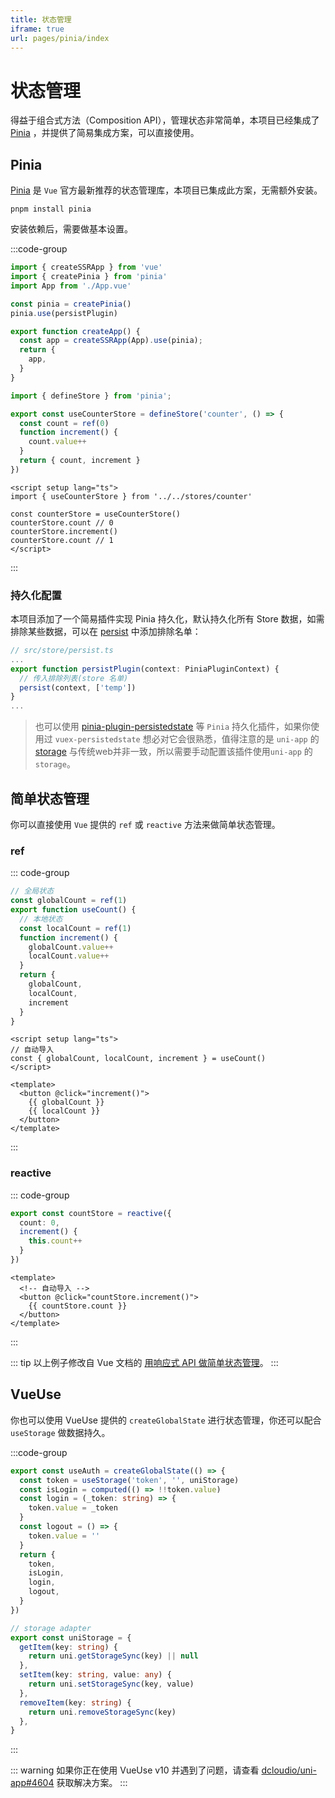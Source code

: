 ```yaml
---
title: 状态管理
iframe: true
url: pages/pinia/index
---
```


# 状态管理

得益于组合式方法（Composition API），管理状态非常简单，本项目已经集成了 [Pinia](#pinia) ，并提供了简易集成方案，可以直接使用。

## Pinia

[Pinia](https://pinia.vuejs.org/zh/) 是 `Vue` 官方最新推荐的状态管理库，本项目已集成此方案，无需额外安装。

```shell
pnpm install pinia
```

安装依赖后，需要做基本设置。

:::code-group

```ts [main.ts]
import { createSSRApp } from 'vue'
import { createPinia } from 'pinia'
import App from './App.vue'

const pinia = createPinia()
pinia.use(persistPlugin)

export function createApp() {
  const app = createSSRApp(App).use(pinia);
  return {
    app,
  }
}
```

```ts
import { defineStore } from 'pinia';

export const useCounterStore = defineStore('counter', () => {
  const count = ref(0)
  function increment() {
    count.value++
  }
  return { count, increment }
})
```

```vue
<script setup lang="ts">
import { useCounterStore } from '../../stores/counter'

const counterStore = useCounterStore()
counterStore.count // 0
counterStore.increment()
counterStore.count // 1
</script>
```

:::

### 持久化配置

本项目添加了一个简易插件实现 Pinia 持久化，默认持久化所有 Store 数据，如需排除某些数据，可以在 [persist](https://github.com/Moonofweisheng/wot-demo/blob/main/src/store/persist.ts) 中添加排除名单：

```typescript
// src/store/persist.ts
...
export function persistPlugin(context: PiniaPluginContext) {
  // 传入排除列表(store 名单)
  persist(context, ['temp'])
}
...
```

> 也可以使用 [pinia-plugin-persistedstate](https://github.com/prazdevs/pinia-plugin-persistedstate) 等 `Pinia` 持久化插件，如果你使用过 `vuex-persistedstate` 想必对它会很熟悉，值得注意的是 `uni-app` 的 [storage](https://uniapp.dcloud.net.cn/api/storage/storage.html) 与传统web并非一致，所以需要手动配置该插件使用`uni-app` 的 `storage`。


## 简单状态管理

你可以直接使用 `Vue` 提供的 `ref` 或 `reactive` 方法来做简单状态管理。

### ref

::: code-group

```ts
// 全局状态
const globalCount = ref(1)
export function useCount() {
  // 本地状态
  const localCount = ref(1)
  function increment() {
    globalCount.value++
    localCount.value++
  }
  return {
    globalCount,
    localCount,
    increment
  }
}
```

```vue
<script setup lang="ts">
// 自动导入
const { globalCount, localCount, increment } = useCount()
</script>

<template>
  <button @click="increment()">
    {{ globalCount }}
    {{ localCount }}
  </button>
</template>
```

:::

### reactive

::: code-group

```ts
export const countStore = reactive({
  count: 0,
  increment() {
    this.count++
  }
})
```

```vue
<template>
  <!-- 自动导入 -->
  <button @click="countStore.increment()">
    {{ countStore.count }}
  </button>
</template>
```

:::

::: tip
以上例子修改自 Vue 文档的 [用响应式 API 做简单状态管理](https://cn.vuejs.org/guide/scaling-up/state-management.html#simple-state-management-with-reactivity-api)。
:::

## VueUse

你也可以使用 VueUse 提供的 `createGlobalState` 进行状态管理，你还可以配合 `useStorage` 做数据持久。

:::code-group

```ts
export const useAuth = createGlobalState(() => {
  const token = useStorage('token', '', uniStorage)
  const isLogin = computed(() => !!token.value)
  const login = (_token: string) => {
    token.value = _token
  }
  const logout = () => {
    token.value = ''
  }
  return {
    token,
    isLogin,
    login,
    logout,
  }
})
```

```ts
// storage adapter
export const uniStorage = {
  getItem(key: string) {
    return uni.getStorageSync(key) || null
  },
  setItem(key: string, value: any) {
    return uni.setStorageSync(key, value)
  },
  removeItem(key: string) {
    return uni.removeStorageSync(key)
  },
}
```

:::

::: warning
如果你正在使用 VueUse v10 并遇到了问题，请查看 [dcloudio/uni-app#4604](https://github.com/dcloudio/uni-app/issues/4604) 获取解决方案。
:::